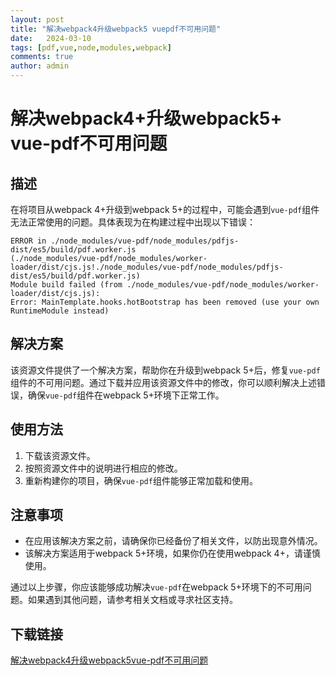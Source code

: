 ```yaml
---
layout: post
title: "解决webpack4升级webpack5 vuepdf不可用问题"
date:   2024-03-10
tags: [pdf,vue,node,modules,webpack]
comments: true
author: admin
---
```

# 解决webpack4+升级webpack5+ vue-pdf不可用问题

## 描述
在将项目从webpack 4+升级到webpack 5+的过程中，可能会遇到`vue-pdf`组件无法正常使用的问题。具体表现为在构建过程中出现以下错误：

```
ERROR in ./node_modules/vue-pdf/node_modules/pdfjs-dist/es5/build/pdf.worker.js
(./node_modules/vue-pdf/node_modules/worker-loader/dist/cjs.js!./node_modules/vue-pdf/node_modules/pdfjs-dist/es5/build/pdf.worker.js)
Module build failed (from ./node_modules/vue-pdf/node_modules/worker-loader/dist/cjs.js):
Error: MainTemplate.hooks.hotBootstrap has been removed (use your own RuntimeModule instead)
```

## 解决方案
该资源文件提供了一个解决方案，帮助你在升级到webpack 5+后，修复`vue-pdf`组件的不可用问题。通过下载并应用该资源文件中的修改，你可以顺利解决上述错误，确保`vue-pdf`组件在webpack 5+环境下正常工作。

## 使用方法
1. 下载该资源文件。
2. 按照资源文件中的说明进行相应的修改。
3. 重新构建你的项目，确保`vue-pdf`组件能够正常加载和使用。

## 注意事项
- 在应用该解决方案之前，请确保你已经备份了相关文件，以防出现意外情况。
- 该解决方案适用于webpack 5+环境，如果你仍在使用webpack 4+，请谨慎使用。

通过以上步骤，你应该能够成功解决`vue-pdf`在webpack 5+环境下的不可用问题。如果遇到其他问题，请参考相关文档或寻求社区支持。

## 下载链接

[解决webpack4升级webpack5vue-pdf不可用问题](https://pan.quark.cn/s/567dd4206f27)